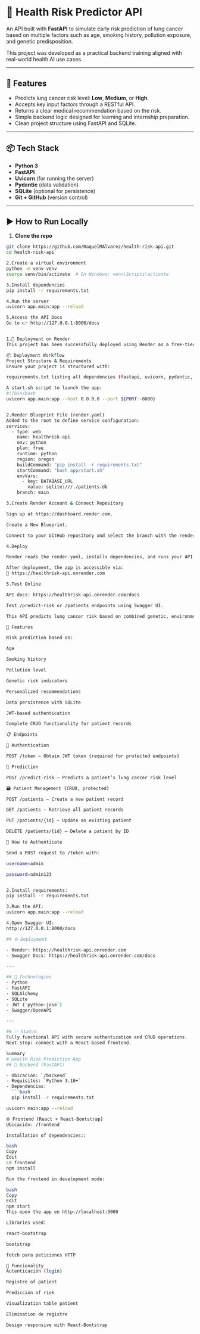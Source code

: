 # 🧠 Health Risk Predictor API

An API built with **FastAPI** to simulate early risk prediction of lung cancer based on multiple factors such as age, smoking history, pollution exposure, and genetic predisposition.

This project was developed as a practical backend training aligned with real-world health AI use cases.

---

## 🚀 Features

- Predicts lung cancer risk level: **Low**, **Medium**, or **High**.
- Accepts key input factors through a RESTful API.
- Returns a clear medical recommendation based on the risk.
- Simple backend logic designed for learning and internship preparation.
- Clean project structure using FastAPI and SQLite.

---

## 📦 Tech Stack

- **Python 3**
- **FastAPI**
- **Uvicorn** (for running the server)
- **Pydantic** (data validation)
- **SQLite** (optional for persistence)
- **Git + GitHub** (version control)

---

## ▶️ How to Run Locally

1. **Clone the repo**  
```bash
git clone https://github.com/RaquelMAlvarez/health-risk-api.git
cd health-risk-api

2.Create a virtual environment
python -m venv venv
source venv/bin/activate  # On Windows: venv\Scripts\activate

3.Install dependencies
pip install -r requirements.txt

4.Run the server
uvicorn app.main:app --reload

5.Access the API Docs
Go to 👉 http://127.0.0.1:8000/docs


1.🚀 Deployment on Render
This project has been successfully deployed using Render as a free-tier web service.

📦 Deployment Workflow
Project Structure & Requirements
Ensure your project is structured with:

requirements.txt listing all dependencies (fastapi, uvicorn, pydantic, sqlalchemy).

A start.sh script to launch the app:
#!/bin/bash
uvicorn app.main:app --host 0.0.0.0 --port ${PORT:-8000}


2.Render Blueprint File (render.yaml)
Added to the root to define service configuration:
services:
  - type: web
    name: healthrisk-api
    env: python
    plan: free
    runtime: python
    region: oregon
    buildCommand: "pip install -r requirements.txt"
    startCommand: "bash app/start.sh"
    envVars:
      - key: DATABASE_URL
        value: sqlite:///./patients.db
    branch: main

3.Create Render Account & Connect Repository

Sign up at https://dashboard.render.com.

Create a New Blueprint.

Connect to your GitHub repository and select the branch with the render.yaml.

4.Deploy

Render reads the render.yaml, installs dependencies, and runs your API.

After deployment, the app is accessible via:
🔗 https://healthrisk-api.onrender.com

5.Test Online

API docs: https://healthrisk-api.onrender.com/docs

Test /predict-risk or /patients endpoints using Swagger UI.

This API predicts lung cancer risk based on combined genetic, environmental, and lifestyle factors. Built with FastAPI and secured using JWT authentication, it supports full CRUD operations for managing patient data.

🚀 Features

Risk prediction based on:

Age

Smoking history

Pollution level

Genetic risk indicators

Personalized recommendations

Data persistence with SQLite

JWT-based authentication

Complete CRUD functionality for patient records

📋 Endpoints

🔐 Authentication

POST /token – Obtain JWT token (required for protected endpoints)

🧠 Prediction

POST /predict-risk – Predicts a patient’s lung cancer risk level

🗃️ Patient Management (CRUD, protected)

POST /patients – Create a new patient record

GET /patients – Retrieve all patient records

PUT /patients/{id} – Update an existing patient

DELETE /patients/{id} – Delete a patient by ID

🔑 How to Authenticate

Send a POST request to /token with:

username=admin

password=admin123


2.Install requirements:
pip install -r requirements.txt

3.Run the API:
uvicorn app.main:app --reload

4.Open Swagger UI:
http://127.0.0.1:8000/docs

## 🌐 Deployment

- Render: https://healthrisk-api.onrender.com
- Swagger Docs: https://healthrisk-api.onrender.com/docs

---

## 🧰 Technologies
- Python
- FastAPI
- SQLAlchemy
- SQLite
- JWT (`python-jose`)
- Swagger/OpenAPI

---

## ✅ Status
Fully functional API with secure authentication and CRUD operations.
Next step: connect with a React-based frontend.

Summary
# Health Risk Prediction App
## 🔧 Backend (FastAPI)

- Ubicación: `/backend`
- Requisitos: `Python 3.10+`
- Dependencias:
  ```bash
  pip install -r requirements.txt

uvicorn main:app --reload

🌐 Frontend (React + React-Bootstrap)
Ubicación: /frontend

Installation of dependencies::

bash
Copy
Edit
cd frontend
npm install

Run the frontend in development mode:

bash
Copy
Edit
npm start
This open the app en http://localhost:3000

Libraries used:

react-bootstrap

bootstrap

fetch para peticiones HTTP

🚀 Funcionality
Autenticación (login)

Registre of patient

Predicción of risk

Visualization table patient 

Elimination de registre

Design responsive with React-Bootstrap


